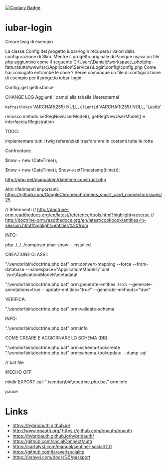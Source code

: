 [![Codacy Badge](https://api.codacy.com/project/badge/Grade/edbddedc8bb34647bb181f5e7d775498)](https://app.codacy.com/manual/Iubar/iubar-login/dashboard)

# iubar-login

Creare twig di esempio

La classe Config del progetto iubar-login recupera i valori dalla configurazione di Slim.
Mentre il progetto originale di Panique usava un file php aggiuntivo come il seguente C:\Users\Daniele\workspace_php\php-fatturatutto\www\src\Application\Services\Login\config\config.php
Come hai coniugato entrambe le cose ?
Serve comunque un file di configurazione di esempio per il progetto iubar-login

Config::get getInstance

CHANGE LOG
Aggiunti i campi alla tabella Userexternal

`RefreshToken` VARCHAR(255) NULL,
`ClientId` VARCHAR(255) NULL, 
'LastIp'

rimosso metodo setRegNewUserModel(), getRegNewUserModel() e interfaccia IRegistration

TODO:

implementare tutti i twig referenziati
trasforamre in costanti tutte le rotte


Confrontare:

$now = new \DateTime();

$now = new \DateTime();
$now->setTimestamp(time());

http://php.net/manual/en/datetime.construct.php



Altri riferimenti importanti:
https://github.com/GoogleChrome/chromeos_smart_card_connector/issues/25






// Riferimenti
// http://doctrine-orm.readthedocs.org/en/latest/reference/tools.html?highlight=reverse
// http://doctrine-orm.readthedocs.org/en/latest/cookbook/entities-in-session.html?highlight=entities%20from



INFO:

php ./../../composer.phar show --installed

CREAZIONE CLASSI:

".\vendor\bin\doctrine.php.bat" orm:convert-mapping --force --from-database --namespace="Application\Models\\" xml .\src\Application\Models\metadata\
  
".\vendor\bin\doctrine.php.bat" orm:generate-entities .\src\ --generate-annotations=true --update-entities="true" --generate-methods="true"

VERIFICA:

".\vendor\bin\doctrine.php.bat" orm:validate-schema

INFO:

".\vendor\bin\doctrine.php.bat" orm:info

COME CREARE E AGGIORNARE LO SCHEMA (DB):

".\vendor\bin\doctrine.php.bat" orm:schema-tool:create
".\vendor\bin\doctrine.php.bat" orm:schema-tool:update --dump-sql




// bat file

@ECHO OFF

mkdir EXPORT
call ".\vendor\bin\doctrine.php.bat" orm:info

pause 


# Links
 * https://hybridauth.github.io/
 * http://www.opauth.org/ https://github.com/opauth/opauth
 * https://hybridauth.github.io/hybridauth/
 * https://github.com/socialConnect/auth
 * https://cartalyst.com/manual/sentinel-social/2.0
 * https://github.com/laravel/socialite
 * https://laravel.com/docs/5.5/passport
